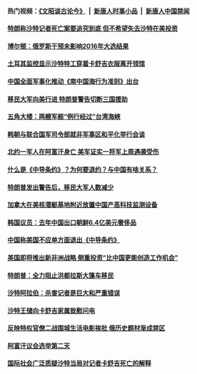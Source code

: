 #### 热门视频：[《文昭谈古论今》](https://github.com/gfw-breaker/wenzhao/blob/master/README.md?t=10230633) &nbsp;|&nbsp; [新唐人时事小品](https://github.com/gfw-breaker/ntdtv-comedy/blob/master/README.md?t=10230633) &nbsp;|&nbsp; [新唐人中国禁闻](https://github.com/gfw-breaker/ntdtv-news/blob/master/README.md?t=10230633)

#### [特朗称沙特记者死亡案要追究到底 但不希望失去沙特在美投资](../pages/z__yoerrvp/4625316.md?t=10230633) 

#### [博尔顿：俄罗斯干预未影响2016年大选结果](../pages/z__yoerrvp/4624852.md?t=10230633) 

#### [土耳其监控显示沙特特工穿着卡舒吉衣服离开领馆](../pages/z__yoerrvp/4624827.md?t=10230633) 

#### [中国全面军事化推动《南中国海行为准则》出台](../pages/z__yoerrvp/4624753.md?t=10230633) 

#### [移民大军向美行进 特朗普警告切断三国援助](../pages/z__yoerrvp/4624720.md?t=10230633) 

#### [五角大楼：两艘军舰“例行经过”台湾海峡](../pages/z__yoerrvp/4624507.md?t=10230633) 

#### [韩朝与联合国军司令部就非军事区和平化举行会谈](../pages/z__yoerrvp/4624460.md?t=10230633) 

#### [北约一军人在阿富汗身亡 美军证实一将军上周遇袭受伤](../pages/z__yoerrvp/4624369.md?t=10230633) 

#### [什么是《中导条约》？为何要退约？与中国有啥关系？](../pages/z__yoerrvp/4624262.md?t=10230633) 

#### [特朗普发出警告后，移民大军人数减少 ](../pages/z__yoerrvp/4624250.md?t=10230633) 

#### [加拿大在美核潜艇基地附近放置中国产高科技监测设备 ](../pages/z__yoerrvp/4624122.md?t=10230633) 

#### [韩国议员：去年中国出口朝鲜6.4亿美元奢侈品 ](../pages/z__yoerrvp/4623581.md?t=10230633) 

#### [中国称美国不应单方面退出《中导条约》](../pages/z__yoerrvp/4623483.md?t=10230633) 

#### [美国即将推出新非洲战略 侧重投资“比中国更能创造工作机会”](../pages/z__yoerrvp/4623418.md?t=10230633) 

#### [特朗普：全力阻止洪都拉斯大篷车移民](../pages/z__yoerrvp/4623321.md?t=10230633) 

#### [沙特阿拉伯：杀害记者是巨大和严重错误](../pages/z__yoerrvp/4622892.md?t=10230633) 

#### [沙特王储向卡舒吉家属致慰问电](../pages/z__yoerrvp/4624256.md?t=10230633) 

#### [反映特权官僚二战围城生活电影挨批 俄历史题材渐成禁区 ](../pages/z__yoerrvp/4622720.md?t=10230633) 

#### [阿富汗议会选举第二天](../pages/z__yoerrvp/4622481.md?t=10230633) 

#### [国际社会广泛质疑沙特当局对记者卡舒吉死亡的解释](../pages/z__yoerrvp/4622461.md?t=10230633) 

